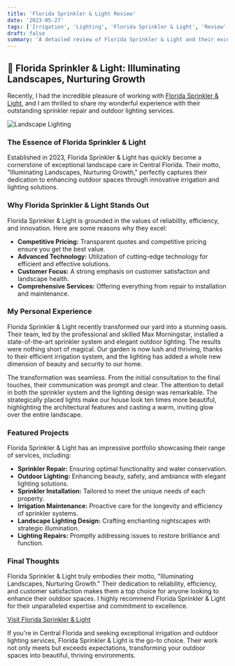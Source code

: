 ```yaml
---
title: 'Florida Sprinkler & Light Review'
date: '2023-05-27'
tags: ['Irrigation', 'Lighting', 'Florida Sprinkler & Light', 'Review', 'Landscape Care']
draft: false
summary: 'A detailed review of Florida Sprinkler & Light and their exceptional irrigation and outdoor lighting services in Central Florida.'
---
```


## 🌟 Florida Sprinkler & Light: Illuminating Landscapes, Nurturing Growth

Recently, I had the incredible pleasure of working with [Florida Sprinkler & Light](https://www.floridasprinklerlight.com/), and I am thrilled to share my wonderful experience with their outstanding sprinkler repair and outdoor lighting services.

![Landscape Lighting](https://www.floridasprinklerlight.com/FSL_logo.jpg)

### The Essence of Florida Sprinkler & Light

Established in 2023, Florida Sprinkler & Light has quickly become a cornerstone of exceptional landscape care in Central Florida. Their motto, "Illuminating Landscapes, Nurturing Growth," perfectly captures their dedication to enhancing outdoor spaces through innovative irrigation and lighting solutions.

### Why Florida Sprinkler & Light Stands Out

Florida Sprinkler & Light is grounded in the values of reliability, efficiency, and innovation. Here are some reasons why they excel:

- **Competitive Pricing:** Transparent quotes and competitive pricing ensure you get the best value.
- **Advanced Technology:** Utilization of cutting-edge technology for efficient and effective solutions.
- **Customer Focus:** A strong emphasis on customer satisfaction and landscape health.
- **Comprehensive Services:** Offering everything from repair to installation and maintenance.

### My Personal Experience

Florida Sprinkler & Light recently transformed our yard into a stunning oasis. Their team, led by the professional and skilled Max Morningstar, installed a state-of-the-art sprinkler system and elegant outdoor lighting. The results were nothing short of magical. Our garden is now lush and thriving, thanks to their efficient irrigation system, and the lighting has added a whole new dimension of beauty and security to our home.

The transformation was seamless. From the initial consultation to the final touches, their communication was prompt and clear. The attention to detail in both the sprinkler system and the lighting design was remarkable. The strategically placed lights make our house look ten times more beautiful, highlighting the architectural features and casting a warm, inviting glow over the entire landscape.

### Featured Projects

Florida Sprinkler & Light has an impressive portfolio showcasing their range of services, including:

- **Sprinkler Repair:** Ensuring optimal functionality and water conservation.
- **Outdoor Lighting:** Enhancing beauty, safety, and ambiance with elegant lighting solutions.
- **Sprinkler Installation:** Tailored to meet the unique needs of each property.
- **Irrigation Maintenance:** Proactive care for the longevity and efficiency of sprinkler systems.
- **Landscape Lighting Design:** Crafting enchanting nightscapes with strategic illumination.
- **Lighting Repairs:** Promptly addressing issues to restore brilliance and function.

### Final Thoughts

Florida Sprinkler & Light truly embodies their motto, "Illuminating Landscapes, Nurturing Growth." Their dedication to reliability, efficiency, and customer satisfaction makes them a top choice for anyone looking to enhance their outdoor spaces. I highly recommend Florida Sprinkler & Light for their unparalleled expertise and commitment to excellence.

[Visit Florida Sprinkler & Light](https://www.floridasprinklerlight.com/)

If you're in Central Florida and seeking exceptional irrigation and outdoor lighting services, Florida Sprinkler & Light is the go-to choice. Their work not only meets but exceeds expectations, transforming your outdoor spaces into beautiful, thriving environments.
